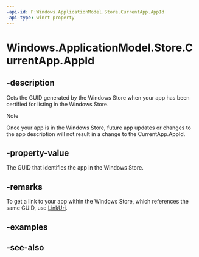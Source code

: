 ```yaml
---
-api-id: P:Windows.ApplicationModel.Store.CurrentApp.AppId
-api-type: winrt property
---
```


<!-- Property syntax
public System.Guid AppId { get; }
-->

# Windows.ApplicationModel.Store.CurrentApp.AppId

## -description
Gets the GUID generated by the Windows Store when your app has been certified for listing in the Windows Store.

> [!NOTE]
> Once your app is in the Windows Store, future app updates or changes to the app description will not result in a change to the CurrentApp.AppId.

## -property-value
The GUID that identifies the app in the Windows Store.

## -remarks
To get a link to your app within the Windows Store, which references the same GUID, use [LinkUri](currentapp_linkuri.md).

## -examples

## -see-also
